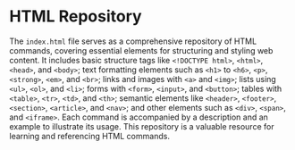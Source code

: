# HTML Repository

The `index.html` file serves as a comprehensive repository of HTML commands, covering essential elements for structuring and styling web content. It includes basic structure tags like `<!DOCTYPE html>`, `<html>`, `<head>`, and `<body>`; text formatting elements such as `<h1>` to `<h6>`, `<p>`, `<strong>`, `<em>`, and `<br>`; links and images with `<a>` and `<img>`; lists using `<ul>`, `<ol>`, and `<li>`; forms with `<form>`, `<input>`, and `<button>`; tables with `<table>`, `<tr>`, `<td>`, and `<th>`; semantic elements like `<header>`, `<footer>`, `<section>`, `<article>`, and `<nav>`; and other elements such as `<div>`, `<span>`, and `<iframe>`. Each command is accompanied by a description and an example to illustrate its usage. This repository is a valuable resource for learning and referencing HTML commands.
